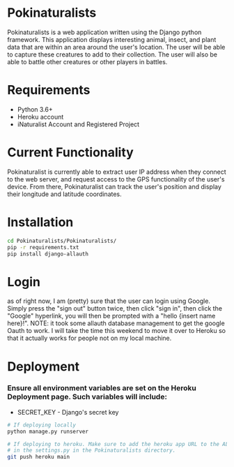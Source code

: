 # Pokinaturalists

Pokinaturalists is a web application written using the Django python framework. This application displays interesting animal, insect, and plant data that are within an area around the user's location. The user will be able to capture these creatures to add to their collection. The user will also be able to battle other creatures or other players in battles. 

# Requirements
- Python 3.6+
- Heroku account
- iNaturalist Account and Registered Project

# Current Functionality
Pokinaturalist is currently able to extract user IP address when they connect to the web server, and request access to the GPS functionality of the user's device. From there, Pokinaturalist can track the user's position and display their longitude and latitude coordinates.

# Installation
```bash
cd Pokinaturalists/Pokinaturalists/
pip -r requirements.txt
pip install django-allauth
```
# Login
as of right now, I am (pretty) sure that the user can login using Google. Simply press the "sign out" button twice, then click "sign in", then click the "Google" hyperlink, you will then be prompted with a "hello {insert name here}!". NOTE: it took some allauth database management to get the google Oauth to work. I will take the time this weekend to move it over to Heroku so that it actually works for people not on my local machine. 

# Deployment
### Ensure all environment variables are set on the Heroku Deployment page. Such variables will include:
- SECRET_KEY - Django's secret key

```bash
# If deploying locally
python manage.py runserver

# If deploying to heroku. Make sure to add the heroku app URL to the ALLOWED_HOSTS variable 
# in the settings.py in the Pokinaturalists directory.
git push heroku main
```
